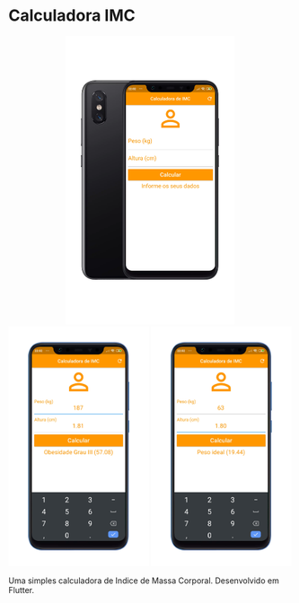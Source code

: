 # Calculadora IMC

<p align="center">
  <img src="images/screen1.png" width="300" alt="Screenshot 1">
  <img src="images/screen2.png" width="250" alt="Screenshot 2">
  <img src="images/screen3.png" width="250" alt="Screenshot 2">
</p>

Uma simples calculadora de Indice de Massa Corporal. Desenvolvido em Flutter.
